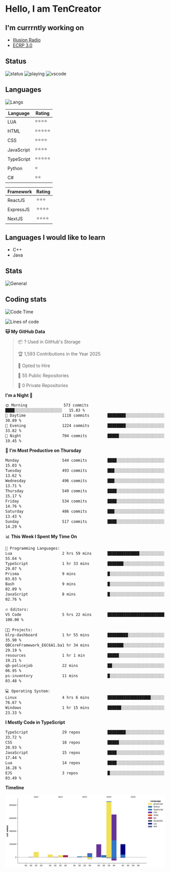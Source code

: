 # Hello, I am TenCreator

## I'm currrntly working on
- [Illusion Radio](https://illusionradio.co.uk/)
- [ECRP 3.0](http://github.com/Emerald-Coast-Roleplay/)

## Status
![status](https://api.statusbadges.me/badge/status/518334475038359555?simple=true&style=for-the-badge)
![playing](https://api.statusbadges.me/badge/playing/518334475038359555?style=for-the-badge)
![vscode](https://api.statusbadges.me/badge/vscode/518334475038359555?style=for-the-badge)

## Languages
![Langs](https://github-readme-stats.vercel.app/api/top-langs/?username=tencreator&layout=compact&theme=radical)


|Language|Rating|
|--------|------|
|LUA|⭐️⭐️⭐️⭐️|
|HTML|⭐️⭐️⭐️⭐️⭐️|
|CSS|⭐️⭐️⭐️⭐️|
|JavaScript|⭐️⭐️⭐️⭐️|
|TypeScript|⭐️⭐️⭐️⭐️⭐️|
|Python|⭐️|
|C#|⭐️⭐️ |

|Framework|Rating|
|--------|------|
|ReactJS|⭐️⭐️⭐|
|ExpressJS|⭐️⭐️⭐️⭐️|
|NextJS|⭐️⭐️⭐⭐️|

## Languages I would like to learn
- C++
- Java

## Stats
![General](https://github-readme-stats.vercel.app/api?username=tencreator&show_icons=true&theme=radical)

## Coding stats

<!--START_SECTION:waka-->
![Code Time](http://img.shields.io/badge/Code%20Time-507%20hrs%2049%20mins-blue)

![Lines of code](https://img.shields.io/badge/From%20Hello%20World%20I%27ve%20Written-2.2%20million%20lines%20of%20code-blue)

**🐱 My GitHub Data** 

> 📦 ? Used in GitHub's Storage 
 > 
> 🏆 1,593 Contributions in the Year 2025
 > 
> 💼 Opted to Hire
 > 
> 📜 55 Public Repositories 
 > 
> 🔑 0 Private Repositories 
 > 
**I'm a Night 🦉** 

```text
🌞 Morning                573 commits         ████░░░░░░░░░░░░░░░░░░░░░   15.83 % 
🌆 Daytime                1118 commits        ████████░░░░░░░░░░░░░░░░░   30.89 % 
🌃 Evening                1224 commits        ████████░░░░░░░░░░░░░░░░░   33.82 % 
🌙 Night                  704 commits         █████░░░░░░░░░░░░░░░░░░░░   19.45 % 
```
📅 **I'm Most Productive on Thursday** 

```text
Monday                   544 commits         ████░░░░░░░░░░░░░░░░░░░░░   15.03 % 
Tuesday                  493 commits         ███░░░░░░░░░░░░░░░░░░░░░░   13.62 % 
Wednesday                496 commits         ███░░░░░░░░░░░░░░░░░░░░░░   13.71 % 
Thursday                 549 commits         ████░░░░░░░░░░░░░░░░░░░░░   15.17 % 
Friday                   534 commits         ████░░░░░░░░░░░░░░░░░░░░░   14.76 % 
Saturday                 486 commits         ███░░░░░░░░░░░░░░░░░░░░░░   13.43 % 
Sunday                   517 commits         ████░░░░░░░░░░░░░░░░░░░░░   14.29 % 
```


📊 **This Week I Spent My Time On** 

```text
💬 Programming Languages: 
Lua                      2 hrs 59 mins       ██████████████░░░░░░░░░░░   55.64 % 
TypeScript               1 hr 33 mins        ███████░░░░░░░░░░░░░░░░░░   29.07 % 
Prisma                   9 mins              █░░░░░░░░░░░░░░░░░░░░░░░░   03.03 % 
Bash                     9 mins              █░░░░░░░░░░░░░░░░░░░░░░░░   02.89 % 
JavaScript               8 mins              █░░░░░░░░░░░░░░░░░░░░░░░░   02.76 % 

🔥 Editors: 
VS Code                  5 hrs 22 mins       █████████████████████████   100.00 % 

🐱‍💻 Projects: 
blrp-dashboard           1 hr 55 mins        █████████░░░░░░░░░░░░░░░░   35.90 % 
QBCoreFramework_E6C6A1.ba1 hr 34 mins        ███████░░░░░░░░░░░░░░░░░░   29.19 % 
resources                1 hr 1 min          █████░░░░░░░░░░░░░░░░░░░░   19.21 % 
qb-policejob             22 mins             ██░░░░░░░░░░░░░░░░░░░░░░░   06.95 % 
ps-inventory             11 mins             █░░░░░░░░░░░░░░░░░░░░░░░░   03.48 % 

💻 Operating System: 
Linux                    4 hrs 6 mins        ███████████████████░░░░░░   76.67 % 
Windows                  1 hr 15 mins        ██████░░░░░░░░░░░░░░░░░░░   23.33 % 
```

**I Mostly Code in TypeScript** 

```text
TypeScript               29 repos            ████████░░░░░░░░░░░░░░░░░   33.72 % 
CSS                      18 repos            █████░░░░░░░░░░░░░░░░░░░░   20.93 % 
JavaScript               15 repos            ████░░░░░░░░░░░░░░░░░░░░░   17.44 % 
Lua                      14 repos            ████░░░░░░░░░░░░░░░░░░░░░   16.28 % 
EJS                      3 repos             █░░░░░░░░░░░░░░░░░░░░░░░░   03.49 % 
```



**Timeline**

![Lines of Code chart](https://raw.githubusercontent.com/tencreator/tencreator/main/assets/bar_graph.png)


<!--END_SECTION:waka-->
